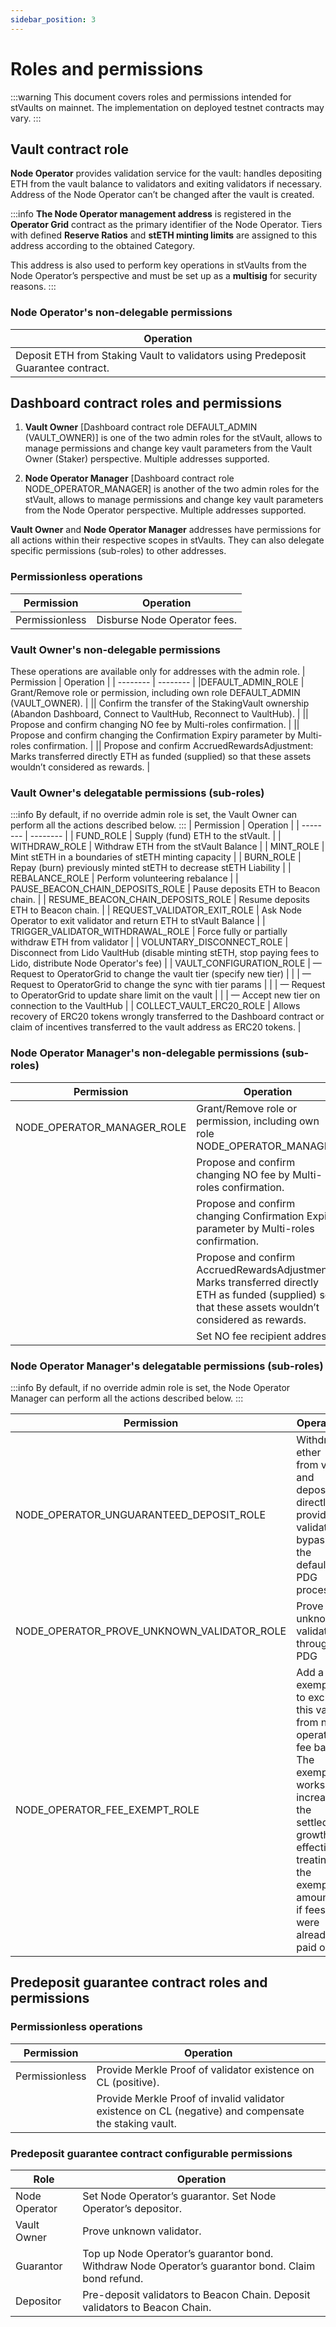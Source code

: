 ```yaml
---
sidebar_position: 3
---
```


# Roles and permissions
:::warning
This document covers roles and permissions intended for stVaults on mainnet. The implementation on deployed testnet contracts may vary.
:::
## Vault contract role

**Node Operator** provides validation service for the vault: handles depositing ETH from the vault balance to validators and exiting validators if necessary. Address of the Node Operator can’t be changed after the vault is created.

:::info
**The Node Operator management address** is registered in the **Operator Grid** contract as the primary identifier of the Node Operator. Tiers with defined **Reserve Ratios** and **stETH minting limits** are assigned to this address according to the obtained Category.

This address is also used to perform key operations in stVaults from the Node Operator’s perspective and must be set up as a **multisig** for security reasons.
:::

### Node Operator's non-delegable permissions
| Operation |
| -------- |
| Deposit ETH from Staking Vault to validators using Predeposit Guarantee contract. |

## Dashboard contract roles and permissions

1. **Vault Owner** [Dashboard contract role DEFAULT_ADMIN (VAULT_OWNER)] is one of the two admin roles for the stVault, allows to manage permissions and change key vault parameters from the Vault Owner (Staker) perspective. Multiple addresses supported.

2. **Node Operator Manager** [Dashboard contract role NODE_OPERATOR_MANAGER] is another of the two admin roles for the stVault, allows to manage permissions and change key vault parameters from the Node Operator perspective. Multiple addresses supported.

**Vault Owner** and **Node Operator Manager** addresses have permissions for all actions within their respective scopes in stVaults. They can also delegate specific permissions (sub-roles) to other addresses.
 
### Permissionless operations

| Permission | Operation |
| -------- | -------- |
|Permissionless | Disburse Node Operator fees. |

### Vault Owner's non-delegable permissions
These operations are available only for addresses with the admin role. 
| Permission | Operation |
| -------- | -------- |
|DEFAULT_ADMIN_ROLE | Grant/Remove role or permission, including own role DEFAULT_ADMIN (VAULT_OWNER). |
|| Confirm the transfer of the StakingVault ownership (Abandon Dashboard, Connect to VaultHub, Reconnect to VaultHub). |
|| Propose and confirm changing NO fee by Multi-roles confirmation. |
|| Propose and confirm changing the Confirmation Expiry parameter by Multi-roles confirmation. |
|| Propose and confirm AccruedRewardsAdjustment: Marks transferred directly ETH as funded (supplied) so that these assets wouldn’t considered as rewards. |


### Vault Owner's delegatable permissions (sub-roles)
:::info
By default, if no override admin role is set, the Vault Owner can perform all the actions described below.
:::
| Permission | Operation |
| -------- | -------- |
| FUND_ROLE | Supply (fund) ETH to the stVault. |
| WITHDRAW_ROLE | Withdraw ETH from the stVault Balance |
| MINT_ROLE | Mint stETH in a boundaries of stETH minting capacity |
| BURN_ROLE | Repay (burn) previously minted stETH to decrease stETH Liability |
| REBALANCE_ROLE | Perform volunteering rebalance |
| PAUSE_BEACON_CHAIN_DEPOSITS_ROLE | Pause deposits ETH to Beacon chain. |
| RESUME_BEACON_CHAIN_DEPOSITS_ROLE | Resume deposits ETH to Beacon chain. |
| REQUEST_VALIDATOR_EXIT_ROLE | Ask Node Operator to exit validator and return ETH to stVault Balance |
| TRIGGER_VALIDATOR_WITHDRAWAL_ROLE | Force fully or partially withdraw ETH from validator |
| VOLUNTARY_DISCONNECT_ROLE | Disconnect from Lido VaultHub (disable minting stETH, stop paying fees to Lido, distribute Node Operator's fee) |
| VAULT_CONFIGURATION_ROLE | — Request to OperatorGrid to change the vault tier (specify new tier) |
| | — Request to OperatorGrid to change the sync with tier params |
| | — Request to OperatorGrid to update share limit on the vault |
| | — Accept new tier on connection to the VaultHub |
| COLLECT_VAULT_ERC20_ROLE |  Allows recovery of ERC20 tokens wrongly transferred to the Dashboard contract or claim of incentives transferred to the vault address as ERC20 tokens. |


### Node Operator Manager's non-delegable permissions (sub-roles)
| Permission | Operation |
| -------- | -------- |
|NODE_OPERATOR_MANAGER_ROLE| Grant/Remove role or permission, including own role NODE_OPERATOR_MANAGER. |
|| Propose and confirm changing NO fee by Multi-roles confirmation. |
|| Propose and confirm changing Confirmation Expiry parameter by Multi-roles confirmation. |
|| Propose and confirm AccruedRewardsAdjustment: Marks transferred directly ETH as funded (supplied) so that these assets wouldn’t considered as rewards. |
|| Set NO fee recipient address. |

### Node Operator Manager's delegatable permissions (sub-roles)
:::info
By default, if no override admin role is set, the Node Operator Manager can perform all the actions described below.
:::

| Permission | Operation |
| -------- | -------- |
| NODE_OPERATOR_UNGUARANTEED_DEPOSIT_ROLE | Withdraw ether from vault and deposits directly to provided validators bypassing the default PDG process |
| NODE_OPERATOR_PROVE_UNKNOWN_VALIDATOR_ROLE | Prove unknown validators through PDG |
| NODE_OPERATOR_FEE_EXEMPT_ROLE | Add a fee exemption to exclude this value from node operator fee base. The exemption works by increasing the settled growth, effectively treating the exempted amount as if fees were already paid on it. |


## Predeposit guarantee contract roles and permissions

### Permissionless operations
| Permission | Operation |
| -------- | -------- |
|Permissionless | Provide Merkle Proof of validator existence on CL (positive). |
| | Provide Merkle Proof of invalid validator existence on CL (negative) and compensate the staking vault. |

### Predeposit guarantee contract configurable permissions

| Role | Operation |
| -------- | -------- |
| Node Operator | Set Node Operator’s guarantor. Set Node Operator’s depositor. |
| Vault Owner | Prove unknown validator. |
| Guarantor | Top up Node Operator’s guarantor bond. Withdraw Node Operator’s guarantor bond. Claim bond refund. |
| Depositor | Pre-deposit validators to Beacon Chain. Deposit validators to Beacon Chain. |
